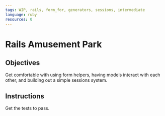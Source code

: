 ```yaml
---
tags: WIP, rails, form_for, generators, sessions, intermediate
language: ruby
resources: 0
---
```


# Rails Amusement Park

## Objectives

Get comfortable with using form helpers, having models interact with each other, and building out a simple sessions system.

## Instructions

Get the tests to pass.